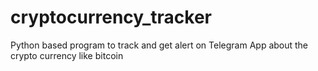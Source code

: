 # cryptocurrency_tracker
Python based program to track and get alert on Telegram App about the crypto currency like bitcoin
